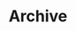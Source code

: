 ---
title: Archive
layout: archives
summary: Archives
description: The archive of all posts in this website.
url: "/archives/"
---